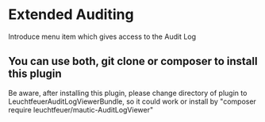 # Extended Auditing

Introduce menu item which gives access to the Audit Log

## You can use both, git clone or composer to install this plugin
Be aware, after installing this plugin, please change directory of plugin to LeuchtfeuerAuditLogViewerBundle, so it could work or install by "composer require leuchtfeuer/mautic-AuditLogViewer"


